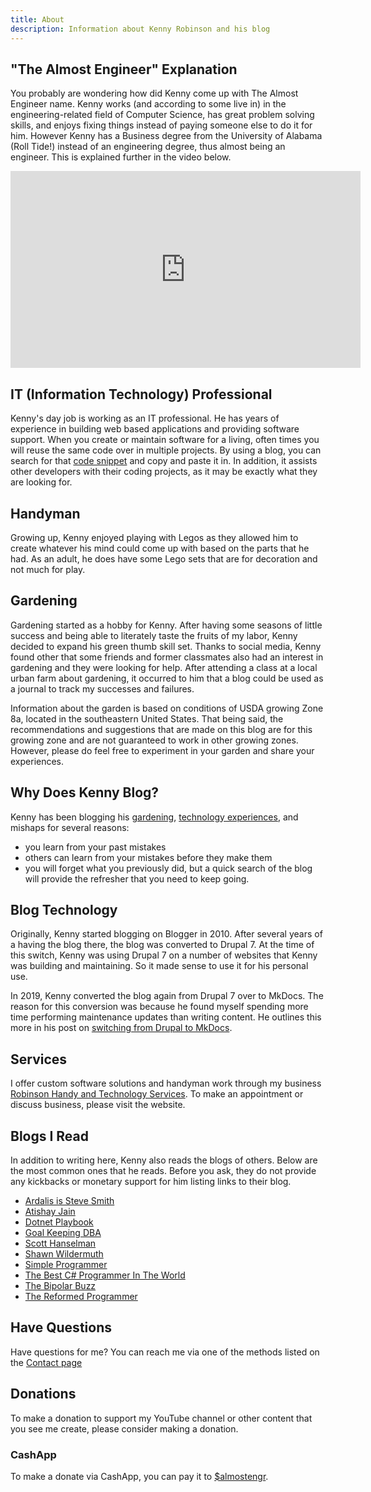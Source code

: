 ```yaml
---
title: About
description: Information about Kenny Robinson and his blog
---
```


## "The Almost Engineer" Explanation

You probably are wondering how did Kenny come up with
The Almost Engineer name. Kenny works (and according to some live in) in the engineering-related field
of Computer Science, has great problem solving skills, and enjoys fixing things instead of paying
someone else to do it for him. However Kenny has a Business degree from the University of Alabama
(Roll Tide!) instead of an engineering degree, thus almost being an engineer.
This is explained further in the video below.

<div class="text-center">
<iframe width="560" height="315" src="https://www.youtube.com/embed/h5o7KND-gFM" title="YouTube video player" frameborder="0" allow="accelerometer; autoplay; clipboard-write; encrypted-media; gyroscope; picture-in-picture" allowfullscreen></iframe>
</div>

## IT (Information Technology) Professional

Kenny's day job is working as an IT professional. He has years of experience in building web based
applications and providing software support. When you create or maintain software for a living,
often times you will reuse the same code over in multiple projects. By using a blog, you can search for
that [code snippet](/technology/2020.08.25-select-list-of-times)
and copy and paste it in. In addition, it assists other developers with their coding
projects, as it may be exactly what they are looking for.

## Handyman

Growing up, Kenny enjoyed playing with Legos as they allowed him to create whatever his mind could come
up with based on the parts that he had. As an adult, he does have some Lego sets that are for decoration
and not much for play.

## Gardening

Gardening started as a hobby for Kenny. After having some seasons of little success and being able to
literately taste the fruits of my labor, Kenny decided to expand his green thumb skill set. Thanks to
social media, Kenny found other that some friends and former classmates also had an interest in
gardening and they were looking for help. After attending a class at a local urban farm about
gardening, it occurred to him that a blog could be used as a journal to track my successes and failures.

Information about the garden is based on conditions of USDA growing Zone 8a, located in the
southeastern United States. That being said, the recommendations and suggestions that are made on
this blog are for this growing zone and are not guaranteed to work in other growing zones. However,
please do feel free to experiment in your garden and share your experiences.

## Why Does Kenny Blog?

Kenny has been blogging his [gardening](/gardening), [technology experiences](/technology),
and mishaps for several reasons:

* you learn from your past mistakes
* others can learn from your mistakes before they make them
* you will forget what you previously did, but a quick search of the blog will provide the refresher that you need to keep going.

## Blog Technology

Originally, Kenny started blogging on Blogger in 2010.
After several years of a having the blog there, the blog was converted to
Drupal 7. At the time of this switch, Kenny was using Drupal 7 on a number
of websites that Kenny was building and maintaining. So it made sense to use
it for his personal use.

In 2019, Kenny converted the blog again from Drupal 7 over to MkDocs. The reason
for this conversion was because he found myself spending more time performing
maintenance updates than writing content. He outlines this more in his post on
[switching from Drupal to MkDocs](/technology/2019.12.21-switched-blog-from-drupal-to-mkdocs).

## Services

I offer custom software solutions and handyman work through my business
<a href="https://rhtservices.net" target="_blank">Robinson Handy and Technology Services</a>. To
make an appointment or discuss business, please visit the website.


## Blogs I Read

In addition to writing here, Kenny also reads the blogs of others. Below are the most common ones that he reads.
Before you ask, they do not provide any kickbacks or monetary support for him listing links to their blog.

<ul>
<li><a href="https://ardalis.com/" target="_blank">Ardalis is Steve Smith</a></li>
<li><a href="https://atishay.me" target="_blank">Atishay Jain</a></li>
<li><a href="https://dotnetplaybook.com" target="_blank">Dotnet Playbook</a></li>
<li><a href="https://gkdba.wordpress.com/" target="_blank">Goal Keeping DBA</a></li>
<li><a href="https://hanselman.com" target='_blank'>Scott Hanselman</a></li>
<li><a href="https://wildermuth.com" target='_blank'>Shawn Wildermuth</a></li>
<li><a href="https://simpleprogrammer.com" target='_blank'>Simple Programmer</a></li>
<li><a href="https://thebestcsharpprogrammerintheworld.com" target="_blank">The Best C# Programmer In The World</a></li>
<li><a href="https://thebipolarbuzz.com" target='_blank'>The Bipolar Buzz</a></li>
<li><a href="https://thereformedprogrammer.net" target="_blank">The Reformed Programmer</a></li>
</ul>

## Have Questions

Have questions for me? You can reach me via one of the methods listed on the
[Contact page](/contact)

## Donations

To make a donation to support my YouTube channel or other content that you see me create,
please consider making a donation.

### CashApp

To make a donate via CashApp, you can pay it to
<a href="https://cash.app/$almostengr" target="_blank">$almostengr</a>.
